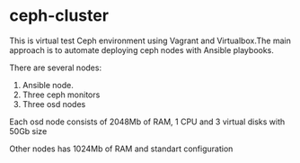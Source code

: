 # ceph-cluster

This is virtual test Ceph environment using Vagrant and Virtualbox.The main approach is to automate deploying ceph nodes with Ansible playbooks.

There are several nodes:

1. Ansible node. 
2. Three ceph monitors
3. Three osd nodes

Each osd node consists of 2048Mb of RAM, 1 CPU and 3 virtual disks with 50Gb size

Other nodes has 1024Mb of RAM and standart configuration

